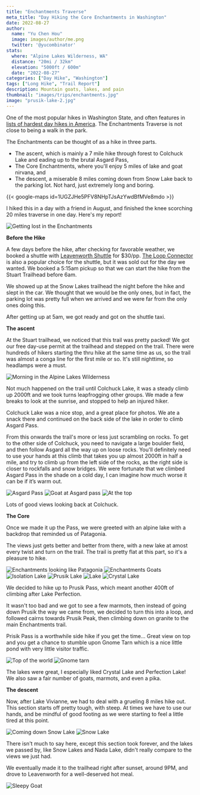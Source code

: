 ```yaml
---
title: "Enchantments Traverse"
meta_title: "Day Hiking the Core Enchantments in Washington"
date: 2022-08-27
author: 
  name: "Yu Chen Hou"
  image: images/author/me.png
  twitter: '@yucombinator'
stats:
  where: "Alpine Lakes Wilderness, WA"
  distance: "20mi / 32km"
  elevation: "5000ft / 600m"
  date: "2022-08-27"
categories: ["Day Hike", "Washington"]
tags: ["Long Hike", "Trail Report"]
description: Mountain goats, lakes, and pain
thumbnail: "images/trips/enchantments.jpg"
image: "prusik-lake-2.jpg"
---
```


One of the most popular hikes in Washington State, and often features in [lists of hardest day hikes in America](https://www.backpacker.com/trips/america-s-hardest-dayhikes/). The Enchantments Traverse is not close to being a walk in the park.

The Enchantments can be thought of as a hike in three parts. 

- The ascent, which is mainly a 7 mile hike through forest to Colchuck Lake and eading up to the brutal Asgard Pass,
- The Core Enchantments, where you'll enjoy 5 miles of lake and goat nirvana, and
- The descent, a miserable 8 miles coming down from Snow Lake back to the parking lot. Not hard, just extremely long and boring.

{{< google-maps id=1UGZJHe5PFV8NHpTJsAzYwdBfMVe8mdo >}}

I hiked this in a day with a friend in August, and finished the knee scorching 20 miles traverse in one day. Here's my report!

![Getting lost in the Enchantments](get-lost.jpg "Getting lost in the Enchantments")

**Before the Hike**

A few days before the hike, after checking for favorable weather, we booked a shuttle with [Leavenworth Shuttle](https://www.leavenworthshuttle.com/) for $30/pp. [The Loop Connector](https://loopconnectorshuttle.com/) is also a popular choice for the shuttle, but it was sold out for the day we wanted. We booked a 5:15am pickup so that we can start the hike from the Stuart Trailhead before 6am.

We showed up at the Snow Lakes trailhead the night before the hike and slept in the car. We thought that we would be the only ones, but in fact, the parking lot was pretty full when we arrived and we were far from the only ones doing this. 

After getting up at 5am, we got ready and got on the shuttle taxi. 

**The ascent**

At the Stuart trailhead, we noticed that this trail was pretty packed! We got our free day-use permit at the trailhead and stepped on the trail. There were hundreds of hikers starting the thru hike at the same time as us, so the trail was almost a conga line for the first mile or so. It's still nighttime, so headlamps were a must.

![Morning in the Alpine Lakes Wilderness](good-morning.jpg "Sunrise")

Not much happened on the trail until Colchuck Lake, it was a steady climb up 2000ft and we took turns leapfrogging other groups. We made a few breaks to look at the sunrise, and stopped to help an injured hiker.

Colchuck Lake was a nice stop, and a great place for photos. We ate a snack there and continued on the back side of the lake in order to climb Asgard Pass.

From this onwards the trail's more or less just scrambling on rocks. To get to the other side of Colchuck, you need to navigate a large boulder field, and then follow Asgard all the way up on loose rocks. You'll definitely need to use your hands at this climb that takes you up almost 2000ft in half a mile, and try to climb up from the left side of the rocks, as the right side is closer to rockfalls and snow bridges. We were fortunate that we climbed Asgard Pass in the shade on a cold day, I can imagine how much worse it can be if it’s warm out.

![Asgard Pass](good-luck.jpg "Good luck.")
![Goat at Asgard pass](colchuck-goat.jpg "We saw a goat hanging out on a rock halfway Asgard pass")
![At the top](too-asgard.jpg "Break near the top of Asgard Pass")

Lots of good views looking back at Colchuck.

**The Core**

Once we made it up the Pass, we were greeted with an alpine lake with a backdrop that reminded us of Patagonia.

The views just gets better and better from there, with a new lake at amost every twist and turn on the trail. The trail is pretty flat at this part, so it's a pleasure to hike.

![Enchantments looking like Patagonia](patagonia.jpg "Enchantments looking like Patagonia at Mist Pond")
![Enchantments Goats](goats.jpg "Goats hanging out")
![Isolation Lake](lakes-1.jpg "Isolation Lake")
![Prusik Lake](prusik-lake-2.jpg "Prusik Peak in the distance")
![Lake](lakes-2.jpg "More Lakes")
![Crystal Lake](crystal-lake.jpg "Crystal Lake")

We decided to hike up to Prusik Pass, which meant another 400ft of climbing after Lake Perfection.

It wasn't too bad and we got to see a few marmots, then instead of going down Prusik the way we came from, we decided to turn this into a loop, and followed cairns towards Prusik Peak, then climbing down on granite to the main Enchantments trail. 

Prisik Pass is a worthwhile side hike if you get the time… Great view on top and you get a chance to stumble upon Gnome Tarn which is a nice little pond with very little visitor traffic.

![Top of the world](top-of-the-world.jpg "At the top of Prusik Pass")
![Gnome tarn](gnome-tarn.jpg "Gnome Tarn")

The lakes were great, I especially liked Crystal Lake and Perfection Lake! We also saw a fair number of goats, marmots, and even a pika.

**The descent**

Now, after Lake Vivianne, we had to deal with a grueling 8 miles hike out. This section starts off pretty tough, with steep. At times we have to use our hands, and be mindful of good footing as we were starting to feel a little tired at this point.

![Coming down Snow Lake](coming-down.jpg "Coming down from Snow Lake")
![Snow Lake](snow-lake.jpg "Finally down to Snow Lake, 5 more miles to go")

There isn't much to say here, except this section took forever, and the lakes we passed by, like Snow Lakes and Nada Lake, didn't really compare to the views we just had.

We eventually made it to the trailhead right after sunset, around 9PM, and drove to Leavenworth for a well-deserved hot meal.

![Sleepy Goat](sleepy-goat.jpg "Us at the end")
